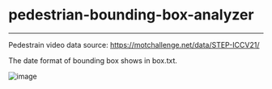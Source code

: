 # pedestrian-bounding-box-analyzer
---

Pedestrain video data source: https://motchallenge.net/data/STEP-ICCV21/ 

The date format of bounding box shows in box.txt.

![image](https://github.com/JephsonLLL/pedestrian-bounding-box-analyzer/blob/main/demo.gif)
